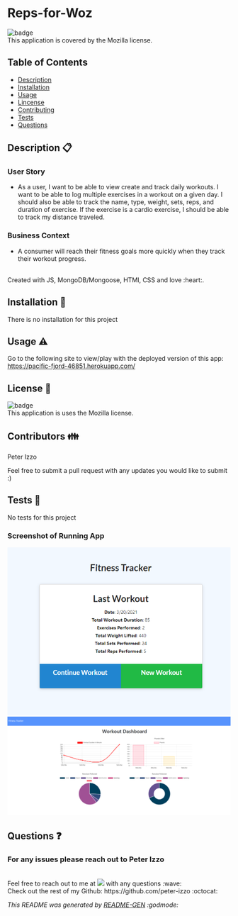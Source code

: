 # Reps-for-Woz

![badge](https://img.shields.io/badge/license-Mozilla-brightgreen) 
<br />
This application is covered by the Mozilla license.

## Table of Contents
- [Description](#Description)
- [Installation](#Installation)
- [Usage](#Usage)
- [Lincense](#Lincense)
- [Contributing](#Contributing)
- [Tests](#Tests)
- [Questions](#Questions)

## Description  :clipboard:

### User Story
* As a user, I want to be able to view create and track daily workouts. I want to be able to log multiple exercises in a workout on a given day. I should also be able to track the name, type, weight, sets, reps, and duration of exercise. If the exercise is a cardio exercise, I should be able to track my distance traveled.

### Business Context
* A consumer will reach their fitness goals more quickly when they track their workout progress.


<br>
Created with JS, MongoDB/Mongoose, HTMl, CSS and love :heart:.

## Installation :floppy_disk:
There is no installation for this project

## Usage :warning:
Go to the following site to view/play with the deployed version of this app:
https://pacific-fjord-46851.herokuapp.com/

## License :scroll:
![badge](https://img.shields.io/badge/license-Mozilla-brightgreen)
<br />
This application is uses the Mozilla license. 

## Contributors :family:
Peter Izzo

Feel free to submit a pull request with any updates you would like to submit :)

## Tests 🧪
No tests for this project

### Screenshot of Running App

![front page of app](./assets/front.png)
![stats](./assets/stats.png)

## Questions :question:
### For any issues please reach out to Peter Izzo
<br />
Feel free to reach out to me at <a href="mailto:peter.izzo528@gmail.com?"><img src="https://img.shields.io/badge/gmail-%23DD0031.svg?&style=for-the-badge&logo=gmail&logoColor=white"/></a> with any questions :wave: 
<br />
Check out the rest of my Github: https://github.com/peter-izzo :octocat: 
<br>

_This README was generated by [README-GEN](https://github.com/peter-izzo/README-GEN) :godmode:_
